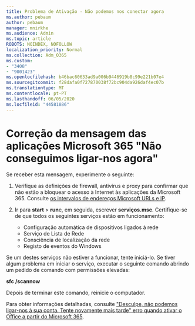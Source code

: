 ```yaml
---
title: Problema de Ativação - Não podemos nos conectar agora
ms.author: pebaum
author: pebaum
manager: mnirkhe
ms.audience: Admin
ms.topic: article
ROBOTS: NOINDEX, NOFOLLOW
localization_priority: Normal
ms.collection: Adm_O365
ms.custom:
- "3408"
- "9001423"
ms.openlocfilehash: b46bac60633ad9a006b9446919b8c99e221b07e4
ms.sourcegitcommit: f28dafa0f727870038f72bc904da926daf4ec07b
ms.translationtype: MT
ms.contentlocale: pt-PT
ms.lasthandoff: 06/05/2020
ms.locfileid: "44581886"
---
```

# <a name="fixing-the-microsoft-365-apps-we-are-unable-to-connect-right-now-message"></a>Correção da mensagem das aplicações Microsoft 365 "Não conseguimos ligar-nos agora"

Se receber esta mensagem, experimente o seguinte:

1. Verifique as definições de firewall, antivírus e proxy para confirmar que não estão a bloquear o acesso à Internet às aplicações da Microsoft 365. Consulte [os intervalos de endereços Microsoft URLs e IP](https://docs.microsoft.com/office365/enterprise/urls-and-ip-address-ranges).

2. Ir para **start**  >  **run**e, em seguida, escrever **serviços.msc**. Certifique-se de que todos os seguintes serviços estão em funcionamento:
    - Configuração automática de dispositivos ligados à rede
    - Serviço de Lista de Rede
    - Consciência de localização da rede
    - Registo de eventos do Windows

Se um destes serviços não estiver a funcionar, tente iniciá-lo. Se tiver algum problema em iniciar o serviço, executar o seguinte comando abrindo um pedido de comando com permissões elevadas:

**sfc /scannow**

Depois de terminar este comando, reinicie o computador.

Para obter informações detalhadas, consulte ["Desculpe, não podemos ligar-nos à sua conta. Tente novamente mais tarde" erro quando ativar o Office a partir do Microsoft 365](https://docs.microsoft.com/office/troubleshoot/activation-installation/issue-when-activate-office-from-office-365).